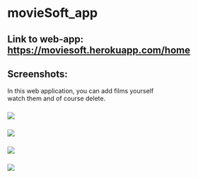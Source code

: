 # movieSoft_app
## Link to web-app: https://moviesoft.herokuapp.com/home
## Screenshots:
In this web application, you can add films yourself<br>
watch them and of course delete.<br>
### ![](https://imgur.com/wIXB4jw.png)
### ![](https://imgur.com/i9iTB9f.png)

### ![](https://imgur.com/hX8QPTV.png)
### ![](https://imgur.com/DBzZQfA.png)

